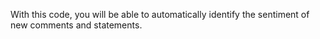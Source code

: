 With this code, you will be able to automatically identify the sentiment of new comments and statements.
